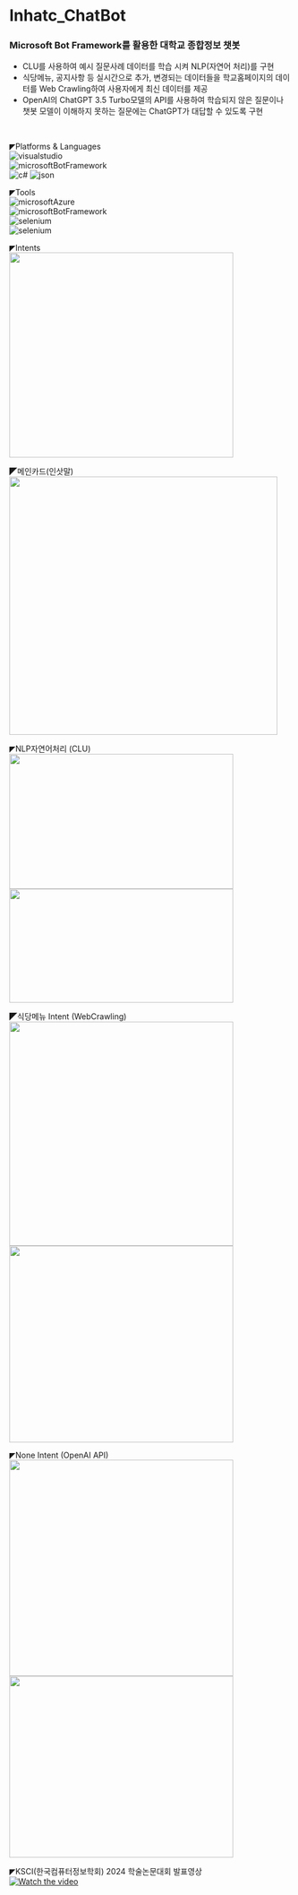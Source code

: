 # Inhatc_ChatBot

### Microsoft Bot Framework를 활용한 대학교 종합정보 챗봇
* CLU를 사용하여 예시 질문사례 데이터를 학습 시켜 NLP(자연어 처리)를 구현
* 식당메뉴, 공지사항 등 실시간으로 추가, 변경되는 데이터들을 학교홈페이지의 데이터를 Web Crawling하여 사용자에게 최신 데이터를 제공
* OpenAI의 ChatGPT 3.5 Turbo모델의 API를 사용하여 학습되지 않은 질문이나 챗봇 모델이 이해하지 못하는 질문에는 ChatGPT가 대답할 수 있도록 구현
<br>

◤Platforms & Languages<br>
![visualstudio](https://img.shields.io/badge/visualstudio-5C2D91?style=for-the-badge&logo=visualstudio&logoColor=white)<br>
![microsoftBotFramework](https://img.shields.io/badge/botframeworkemulator-5E5E5E?style=for-the-badge&logo=microsoft&logoColor=white)<br>
![c#](https://img.shields.io/badge/csharp-512BD4?style=for-the-badge&logo=csharp&logoColor=white)
![json](https://img.shields.io/badge/json-000000?style=for-the-badge&logo=json&logoColor=white)

◤Tools<br>
![microsoftAzure](https://img.shields.io/badge/microsoftazure-0078D4?style=for-the-badge&logo=microsoftazure&logoColor=white)<br>
![microsoftBotFramework](https://img.shields.io/badge/microsoftbotframework-5E5E5E?style=for-the-badge&logo=microsoft&logoColor=white)<br>
![selenium](https://img.shields.io/badge/selenium-43B02A?style=for-the-badge&logo=selenium&logoColor=white)<br>
![selenium](https://img.shields.io/badge/openai-412991?style=for-the-badge&logo=openai&logoColor=white)

◤Intents<br>
<img src="https://github.com/KION126/InhatcChatbot/assets/73977410/ad8ed5f7-0245-42e2-b8c4-f4e9729f7d32"  width="400 " height="366"/>

◤메인카드(인삿말)<br>
<img src="https://github.com/KION126/InhatcChatbot/assets/73977410/e0b64fad-e99a-4562-b360-a8b74272c99b"  width="479 " height="461"/>

◤NLP자연어처리 (CLU)<br>
<img src="https://github.com/KION126/InhatcChatbot/assets/73977410/e5263c73-99d3-41e8-8d09-ae9c4ec20701"  width="400" height="241"/>
<img src="https://github.com/KION126/InhatcChatbot/assets/73977410/64ca65b2-fde2-4322-b847-afcd64d96162"  width="400" height="203"/>

◤식당메뉴 Intent (WebCrawling)<br>
<img src="https://github.com/KION126/InhatcChatbot/assets/73977410/e54cc7d6-693f-47ee-82fe-8d13692a0512"  width="400" height="400"/>
<img src="https://github.com/KION126/InhatcChatbot/assets/73977410/a8a9c7a5-bfe8-4dc6-a318-b42b6db821aa"  width="400" height="351"/>

◤None Intent (OpenAI API)<br>
<img src="https://github.com/KION126/InhatcChatbot/assets/73977410/756e247b-6138-4c21-a409-7d13fb213b82"  width="400" height="386"/>
<img src="https://github.com/KION126/InhatcChatbot/assets/73977410/4fca3e0f-1bf0-48b7-9812-3b67c443a447"  width="400" height="324"/>

◤KSCI(한국컴퓨터정보학회) 2024 학술논문대회 발표영상<br>
[![Watch the video](https://img.youtube.com/vi/pj1pUCk8b_E/0.jpg)](https://www.youtube.com/watch?v=pj1pUCk8b_E)


